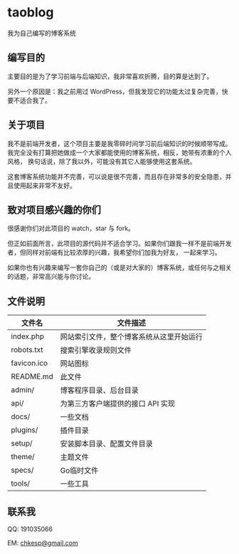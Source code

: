 # taoblog

我为自己编写的博客系统

## 编写目的

主要目的是为了学习前端与后端知识，我非常喜欢折腾，目的算是达到了。

另外一个原因是：我之前用过 WordPress，但我发现它的功能太过复杂完善，快要不适合我了。

## 关于项目

我不是前端开发者，这个项目主要是我零碎时间学习前后端知识的时候顺带写成。我完全没有打算把她做成一个大家都能使用的博客系统，相反，她带有浓重的个人风格，
换句话说，除了我以外，可能没有其它人能够使用这套系统。

这套博客系统功能并不完善，可以说是很不完善，而且存在非常多的安全隐患，并且使用起来非常不友好。

## 致对项目感兴趣的你们

很感谢你们对此项目的 watch，star 与 fork。

但正如前面所言，此项目的源代码并不适合学习。如果你们跟我一样不是前端开发者，但同样对前端有比较浓厚的兴趣，我希望你们加我为好友，
一起来学习。

如果你也有兴趣来编写一套你自己的（或是对大家的）博客系统，或任何与之相关的话题，非常高兴能与你讨论。

## 文件说明

文件名|文件描述
------|--------
index.php   | 网站索引文件，整个博客系统从这里开始运行
robots.txt  | 搜索引擎收录规则文件
favicon.ico | 网站图标
README.md   | 此文件
admin/      | 博客程序目录、后台目录
api/        | 为第三方客户端提供的接口 API 实现
docs/       | 一些文档
plugins/    | 插件目录
setup/      | 安装脚本目录、配置文件目录
theme/      | 主题文件
specs/      | Go临时文件
tools/      | 一些工具

## 联系我

QQ: 191035066

EM: chkesp@gmail.com
